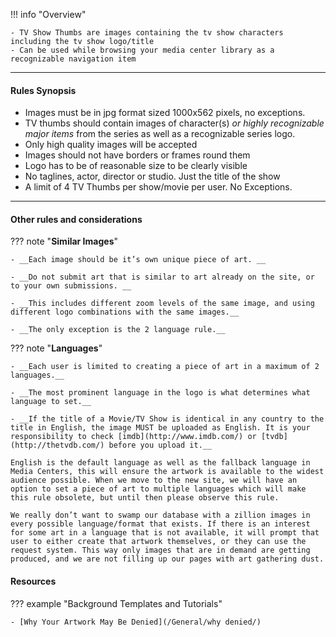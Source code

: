 !!! info "Overview"

    - TV Show Thumbs are images containing the tv show characters including the tv show logo/title
    - Can be used while browsing your media center library as a recognizable navigation item

---

#### **Rules Synopsis**

- Images must be in jpg format sized 1000x562 pixels, no exceptions.
- TV thumbs should contain images of character(s) *or highly recognizable major items* from the series as well as a recognizable series logo.
- Only high quality images will be accepted
- Images should not have borders or frames round them
- Logo has to be of reasonable size to be clearly visible
- No taglines, actor, director or studio. Just the title of the show
- A limit of 4 TV Thumbs per show/movie per user. No Exceptions.

---

#### __Other rules and considerations__

??? note "**Similar Images**"  

    - __Each image should be it’s own unique piece of art. __

    - __Do not submit art that is similar to art already on the site, or to your own submissions. __

    - __This includes different zoom levels of the same image, and using different logo combinations with the same images.__

    - __The only exception is the 2 language rule.__
    


??? note "**Languages**"

    - __Each user is limited to creating a piece of art in a maximum of 2 languages.__

    - __The most prominent language in the logo is what determines what language to set.__

    - __If the title of a Movie/TV Show is identical in any country to the title in English, the image MUST be uploaded as English. It is your responsibility to check [imdb](http://www.imdb.com/) or [tvdb](http://thetvdb.com/) before you upload it.__

    English is the default language as well as the fallback language in Media Centers, this will ensure the artwork is available to the widest audience possible. When we move to the new site, we will have an option to set a piece of art to multiple languages which will make this rule obsolete, but until then please observe this rule.

    We really don’t want to swamp our database with a zillion images in every possible language/format that exists. If there is an interest for some art in a language that is not available, it will prompt that user to either create that artwork themselves, or they can use the request system. This way only images that are in demand are getting produced, and we are not filling up our pages with art gathering dust.  
    
    

#### __Resources__

??? example "Background Templates and Tutorials"

    - [Why Your Artwork May Be Denied](/General/why denied/)

